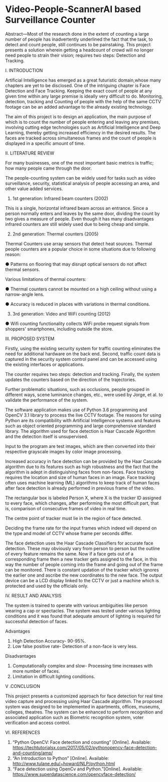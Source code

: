 # Video-People-ScannerAI based Surveillance Counter

Abstract—Most of the research done in the extent of counting a large number of people has inadvertently underlined the fact that the task, to detect and count people, still continues to be painstaking. This project presents a solution wherein getting a headcount of crowd will no longer need people to strain their vision; requires two steps: Detection and Tracking.

I. INTRODUCTION

Artificial Intelligence has emerged as a great futuristic domain,whose many chapters are yet to be disclosed. One of the intriguing chapter is Face Detection and Face Tracking. Keeping the exact count of people at any given time within any large premise is ideally very difficult to do. Monitoring, detection, tracking and Counting of people with the help of the same CCTV footage can be an added advantage to the already existing technology.

The aim of this project is to design an application, the main purpose of which is to count the number of people entering and leaving any
premises, involving cutting edge technologies such as Artificial Intelligence and Deep Learning, thereby getting increased efficiency in the desired results. The faces are tracked across simultaneous frames and the count of people is displayed in a specific amount of time.

II. LITERATURE REVIEW

For many businesses, one of the most important basic metrics is traffic; how many people came through the door.

The people-counting system can be widely used for tasks such as video surveillance, security, statistical analysis of people accessing an area, and other value added services.

1. 1st generation: Infrared beam counters (2002)

This is a single, horizontal infrared beam across an entrance. Since a person normally enters and leaves by the same door, dividing the count by two gives a measure of people. Even though it has many disadvantages infrared counters are still widely used due to being cheap and simple.

2. 2nd generation: Thermal counters (2005)

Thermal Counters use array sensors that detect heat sources. Thermal people counters are a popular choice in some situations due to following reason:

● Patterns on flooring that may disrupt optical sensors do not affect thermal sensors.

Various limitations of thermal counters:

● Thermal counters cannot be mounted on a high ceiling without using a narrow-angle lens.

● Accuracy is reduced in places with variations in thermal conditions.

3. 3rd generation: Video and WiFi counting (2012)

● Wifi counting functionality collects WiFi probe request signals from shoppers' smartphones, including outside the store.

III. PROPOSED SYSTEM

Firstly, using the existing security system for traffic counting eliminates the need for additional hardware on the back end. Second, traffic count data is captured in the security system control panel and can be accessed using the existing interfaces or applications. 

The counter requires two steps: detection and tracking. Finally, the system updates the counters based on the direction of the trajectories.

Further problematic situations, such as occlusions, people grouped in different ways, scene luminance changes, etc., were used by Jorge, et al. to validate the performance of the system.

The software application makes use of Python 3.6 programming and OpenCV 3.1 library to process the live CCTV footage. The reasons for using Python are its compatibility with Artificial Intelligence systems and features such as object oriented programming and large comprehensive standard library. The algorithm used for face detection is Haar Cascade Algorithm and the detection itself is unsupervised.

Input to the program are test images, which are then converted into their respective grayscale images by color image processing.

Increased accuracy in face detection can be provided by the Haar Cascade algorithm due to its features such as high robustness and the fact that the algorithm is adept in distinguishing faces from non-faces. Face tracking requires the location and size of human faces in an image. Face tracking often uses machine learning (ML) algorithms to keep track of human faces after face detection is already performed in previous frame of the video.

The rectangular box is labeled Person X, where X is the tracker ID assigned to every face, which changes, after performing the most difficult part, that is, comparison of consecutive frames of video in real time.

The centre point of tracker must lie in the region of face detected.

Deciding the frame rate for the input frames which indeed will depend on the type and model of CCTV whose frame per seconds differ.

The face detection uses the Haar Cascade Classifiers for accurate face detection. These may obviously vary from person to person but the outline of every feature remains the same. Now if a face gets out of a corresponding frame then a new tracker gets assigned to the face, in this way the number of people coming into the frame and going out of the frame can be monitored. There is constant updation of the tracker which ignores the earlier one and ascribe the new coordinates to the new face. The output device can be a LCD display linked to
the CCTV or just a machine which is protected and used by the officials only.

IV. RESULT AND ANALYSIS

The system is trained to operate with various ambiguities like person wearing a cap or spectacles. The system was tested under various lighting conditions and it was found that adequate amount of lighting is required for successful detection of faces.

Advantages
1. High Detection Accuracy- 90-95%.
2. Low false positive rate- Detection of a non-face is very less.

Disadvantages
1. Computationally complex and slow- Processing time increases with more number of faces.
2. Limitation in difficult lighting conditions.

V .CONCLUSION

This project presents a customized approach for face detection for real time video capture and processing using Haar Cascade algorithm. The proposed system was designed to be implemented in apartments, offices, museums, colleges, theatres. The system can be enhanced to perform recognition and associated application such as Biometric recognition system, voter verification and access control.

VI. REFERENCES

1. “Python OpenCV: Face detection and counting” [Online]. Available: https://techtutorialsx.com/2017/05/02/pythonopencv-face-detection-and-counting/amp/
2. “An Introduction to Python” [Online]. Available: http://www.tulane.edu/~howard/NLP/python.html
3. “Face detection using OpenCv and Python.”[Online]. Available: https://www.superdatascience.com/opencvface-detection/
